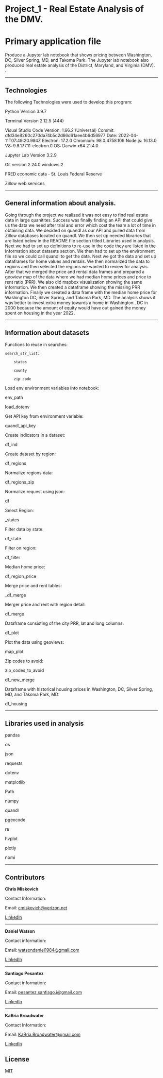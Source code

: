 # Project_1 - Real Estate Analysis of the DMV.
# Primary application file

Produce a Jupyter lab notebook that shows pricing between Washington, DC, Silver Spring, MD, and Takoma Park. The Jupyter lab notebook also produced real estate analysis of the District, Maryland, and Virginia (DMV).  
.



---

## Technologies

The following Technologies were used to develop this program:

Python 
    Version 3.9.7

Terminal
    Version 2.12.5 (444)

Visual Studio Code
    Version: 1.66.2 (Universal)
    Commit: dfd34e8260c270da74b5c2d86d61aee4b6d56977
    Date: 2022-04-11T07:49:20.994Z
    Electron: 17.2.0
    Chromium: 98.0.4758.109
    Node.js: 16.13.0
    V8: 9.8.177.11-electron.0
    OS: Darwin x64 21.4.0
    
Jupyter Lab 
    Version 3.2.9
    
Git version 2.24.0.windows.2

FRED economic data - St. Louis Federal Reserve

Zillow web services

---

## General information about analysis.

Going through the project we realized it was not easy to find real estate data in large quanitites.  Success was finally finding an API that could give us the data we need after trial and error which cost the team a lot of time in obtaining data. We decided on quandl as our API and pulled data from Zillow databases located on quandl.  We then set up needed libraries that are listed below in the README file section titled Libraries used in analysis.  Next we had to set up definitions to re-use in the code they are listed in the Information about datasets section.  We then had to set up the environment file so we could call quandl to get the data.  Next we got the data and set up dataframes for home values and rentals.  We then normalized the data to regions and then selected the regions we wanted to review for analysis.  After that we merged the price and rental data frames and prepared a geoview map of the data where we had median home prices and price to rent ratio (PRR).  We also did mapbox visualization showing the same information.  We then created a dataframe showing the missing PRR information.  Finally we created a data frame with the median home price for Washington DC, Silver Spring, and Takoma Park, MD.  The analysis shows it was better to invest extra money towards a home in Washington , DC in 2000 because the amount of equity would have out gained the money spent on housing in the year 2022.

---

## Information about datasets

Functions to reuse in searches:

    search_str_list:
    
        states
        
        county
        
        zip code
        
Load env environment variables into notebook:

env_path

load_dotenv


Get API key from environment variable:

quandl_api_key

Create indicators in a dataset:

df_ind

Create dataset by region:

df_regions

Normalize regions data:

df_regions_zip

Normalize request using json:

df

Select Region:

_states

Filter data by state:

df_state

Filter on region:

df_filter

Median home price:

df_region_price

Merge price and rent tables:

_df_merge

Merger price and rent with region detail:

df_merge

Dataframe consisting of the city PRR, lat and long columns:

df_plot

Plot the data using geoviews:

map_plot

Zip codes to avoid:

zip_codes_to_avoid

df_new_merge

Dataframe with historical housing prices in Washington, DC, Silver Spring, MD, and Takoma Park, MD:

df_housing


       

---

## Libraries used in analysis

pandas

os

json

requests

dotenv

matplotlib

Path

numpy

quandl

pgeocode

re

hvplot

plotly

nomi




---

## Contributors


**Chris Miskovich**

Contact Information:

Email: cmiskovich@verizon.net

[LinkedIn](https://www.linkedin.com/in/christopher-miskovich-9a61b0234/) 

---

**Daniel Watson**

Contact information: 

Email: watsondaniel1984@gmail.com

[LinkedIn](https://www.linkedin.com/in/daniel-watson-87819a20/)

---
**Santiago Pesantez**

Contact information: 

Email: pesantez.santiago.i@gmail.com

[LinkedIn](https://www.linkedin.com/in/santiago-pesantez/)

---
**KaBria Broadwater**

Contact Information:

Email: KaBria.Broadwater@gmail.com

[LinkedIn](https://www.linkedin.com/in/kabriabroadwater/)

## License

[MIT](/license.txt)
